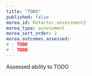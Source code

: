 ```yaml
---
title: "TODO"
published: false
morea_id: Refactor.assessment2
morea_type: assessment
morea_sort_order: 2
morea_outcomes_assessed:
# - TODO
# - TODO
---
```


Assessed ability to TODO

<link rel="stylesheet" href="http://cdn.oesmith.co.uk/morris-0.4.3.min.css">
<script src="//cdnjs.cloudflare.com/ajax/libs/raphael/2.1.0/raphael-min.js"></script>
<script src="http://cdn.oesmith.co.uk/morris-0.4.3.min.js"></script>

<div class="well">
  <div id="assessment" style="height: 250px;"></div>
</div>

<script>
Morris.Bar({
  element: 'assessment',
  hideHover: false,
  data: [
        { y: 'Very satisfactory (%)', num: 25 },
        { y: 'Satisfactory (%)', num: 40 },
        { y: 'Unsatisfactory (%)', num: 30 },
        { y: 'Absent (%)', num: 5 },
        ],
  xkey: 'y',
  ykeys: ['num'],
  resize: true,
  labels: ['Students']
});
</script>
